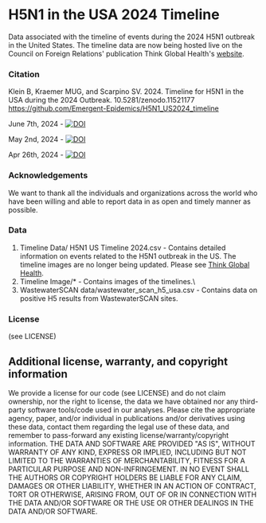 # H5N1 in the USA 2024 Timeline
Data associated with the timeline of events during the 2024 H5N1 outbreak in the United States. The timeline data are now being hosted live on the Council on Foreign Relations' publication Think Global Health's [website](https://www.thinkglobalhealth.org/article/timeline-h5n1-bird-flu-outbreak-us).

### Citation
Klein B, Kraemer MUG, and Scarpino SV. 2024. Timeline for H5N1 in the USA during the 2024 Outbreak. 10.5281/zenodo.11521177 https://github.com/Emergent-Epidemics/H5N1_US2024_timeline 

June 7th, 2024 -  [![DOI](https://zenodo.org/badge/DOI/10.5281/zenodo.11521177.svg)](https://doi.org/10.5281/zenodo.11521177)

May 2nd, 2024 - [![DOI](https://zenodo.org/badge/DOI/10.5281/zenodo.11105390.svg)](https://doi.org/10.5281/zenodo.11105390)

Apr 26th, 2024 -  [![DOI](https://zenodo.org/badge/DOI/10.5281/zenodo.11075021.svg)](https://doi.org/10.5281/zenodo.11075021)

### Acknowledgements
We want to thank all the individuals and organizations across the world who have been willing and able to report data in as open and timely manner as possible. 

### Data
1. Timeline Data/ H5N1 US Timeline 2024.csv - Contains detailed information on events related to the H5N1 outbreak in the US. The timeline images are no longer being updated. Please see [Think Global Health](https://www.thinkglobalhealth.org/article/timeline-h5n1-bird-flu-outbreak-us).
2. Timeline Image/* - Contains images of the timelines.\
3. WastewaterSCAN data/wastewater_scan_h5_usa.csv - Contains data on positive H5 results from WastewaterSCAN sites. 

### License
(see LICENSE)

## Additional license, warranty, and copyright information
We provide a license for our code (see LICENSE) and do not claim ownership, nor the right to license, the data we have obtained nor any third-party software tools/code used in our analyses.  Please cite the appropriate agency, paper, and/or individual in publications and/or derivatives using these data, contact them regarding the legal use of these data, and remember to pass-forward any existing license/warranty/copyright information.  THE DATA AND SOFTWARE ARE PROVIDED "AS IS", WITHOUT WARRANTY OF ANY KIND, EXPRESS OR IMPLIED, INCLUDING BUT NOT LIMITED TO THE WARRANTIES OF MERCHANTABILITY, FITNESS FOR A PARTICULAR PURPOSE AND NON-INFRINGEMENT. IN NO EVENT SHALL THE AUTHORS OR COPYRIGHT HOLDERS BE LIABLE FOR ANY CLAIM, DAMAGES OR OTHER LIABILITY, WHETHER IN AN ACTION OF CONTRACT, TORT OR OTHERWISE, ARISING FROM, OUT OF OR IN CONNECTION WITH THE DATA AND/OR SOFTWARE OR THE USE OR OTHER DEALINGS IN THE DATA AND/OR SOFTWARE.